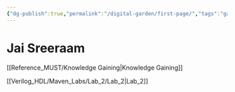 ```yaml
---
{"dg-publish":true,"permalink":"/digital-garden/first-page/","tags":"gardenEntry","dgHomeLink":true,"dgPassFrontmatter":false}
---
```


# Jai Sreeraam
[[Reference_MUST/Knowledge Gaining|Knowledge Gaining]]

[[Verilog_HDL/Maven_Labs/Lab_2/Lab_2|Lab_2]]